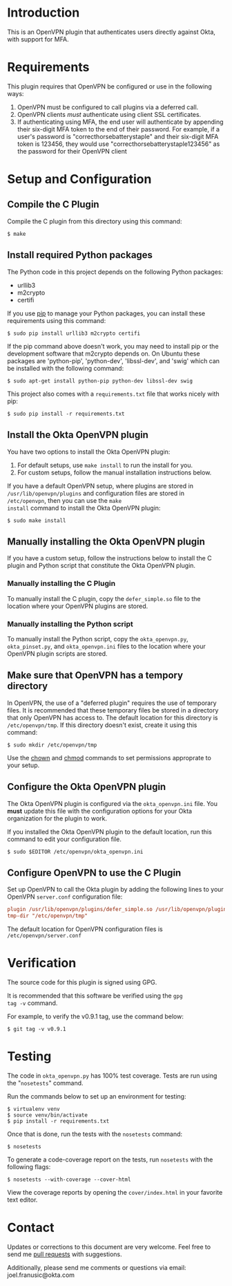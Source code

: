 # Introduction

This is an OpenVPN plugin that authenticates users directly against Okta, with support for MFA.

# Requirements

This plugin requires that OpenVPN be configured or use in the following ways:

1.  OpenVPN must be configured to call plugins via a deferred call.
2.  OpenVPN clients *must* authenticate using client SSL certificates.
3.  If authenticating using MFA, the end user will authenticate by appending their six-digit MFA token to the end of their password.
    For example, if a user's password is "correcthorsebatterystaple" and their six-digit MFA token is 123456, 
    they would use "correcthorsebatterystaple123456" as the password for their OpenVPN client

# Setup and Configuration

## Compile the C Plugin

Compile the C plugin from this directory using this command:

```shell
$ make
```

## Install required Python packages

The Python code in this project depends on the following Python packages:

-   urllib3
-   m2crypto
-   certifi

If you use [pip](https://en.wikipedia.org/wiki/Pip_%28package_manager%29) to manage your Python packages, you can install these requirements using this command:

```shell
$ sudo pip install urllib3 m2crypto certifi
```

If the pip command above doesn't work, you may need to install pip or the development software that m2crypto depends on.
On Ubuntu these packages are 'python-pip', 'python-dev', 'libssl-dev', and 'swig' which can be installed with the following command:

```shell
$ sudo apt-get install python-pip python-dev libssl-dev swig 
```

This project also comes with a <code>requirements.txt</code> file that works nicely with pip:

```shell
$ sudo pip install -r requirements.txt
```

## Install the Okta OpenVPN plugin

You have two options to install the Okta OpenVPN plugin:

1.  For default setups, use <code>make install</code> to run the install for you.
2.  For custom setups, follow the manual installation instructions below.

If you have a default OpenVPN setup, 
where plugins are stored in <code>/usr/lib/openvpn/plugins</code>
and configuration files are stored in <code>/etc/openvpn</code>, then you can use the
<code>make install</code> command to install the Okta OpenVPN plugin:

```shell
$ sudo make install
```

## Manually installing the Okta OpenVPN plugin

If you have a custom setup, 
follow the instructions below to install 
the C plugin and Python script that constitute the Okta OpenVPN plugin.

### Manually installing the C Plugin

To manually install the C plugin, copy the <code>defer\_simple.so</code> file to the location where your OpenVPN plugins are stored.

### Manually installing the Python script

To manually install the Python script, copy the <code>okta\_openvpn.py</code>, 
<code>okta\_pinset.py</code>, 
and <code>okta\_openvpn.ini</code> files to the location where your OpenVPN plugin scripts are stored.

## Make sure that OpenVPN has a tempory directory

In OpenVPN, the use of a "deferred plugin" requires the use of temporary files. 
It is recommended that these temporary files be stored in a directory that only OpenVPN has access to. 
The default location for this directory is <code>/etc/openvpn/tmp</code>. If this directory doesn't exist, create it using this command:

```shell
$ sudo mkdir /etc/openvpn/tmp
```

Use the [chown](https://en.wikipedia.org/wiki/Chown) and [chmod](https://en.wikipedia.org/wiki/Chmod) commands to set permissions approprate to your setup.

## Configure the Okta OpenVPN plugin

The Okta OpenVPN plugin is configured via the <code>okta\_openvpn.ini</code> file.
You **must** update this file with the configuration options for your Okta organization for the plugin to work.

If you installed the Okta OpenVPN plugin to the default location, run this command to edit your configuration file.

```shell
$ sudo $EDITOR /etc/openvpn/okta_openvpn.ini
```

## Configure OpenVPN to use the C Plugin

Set up OpenVPN to call the Okta plugin by adding the following lines to your OpenVPN <code>server.conf</code> configuration file:

```ini
plugin /usr/lib/openvpn/plugins/defer_simple.so /usr/lib/openvpn/plugins/okta_openvpn.py
tmp-dir "/etc/openvpn/tmp"
```

The default location for OpenVPN configuration files is <code>/etc/openvpn/server.conf</code>

# Verification

The source code for this plugin is signed using GPG.

It is recommended that this software be verified using the <code>gpg tag -v</code> command.

For example, to verify the v0.9.1 tag, use the command below:

```shell
$ git tag -v v0.9.1
```

# Testing

The code in <code>okta\_openvpn.py</code> has 100% test coverage. Tests are run using the "<code>nosetests</code>" command.

Run the commands below to set up an environment for testing:

```shell
$ virtualenv venv
$ source venv/bin/activate
$ pip install -r requirements.txt
```

Once that is done, run the tests with the <code>nosetests</code> command:

```shell
$ nosetests
```

To generate a code-coverage report on the tests, run <code>nosetests</code> with the following flags:

```shell
$ nosetests --with-coverage --cover-html
```

View the coverage reports by opening the <code>cover/index.html</code> in your favorite text editor.

# Contact

Updates or corrections to this document are very welcome. Feel free
to send me [pull requests](https://help.github.com/articles/using-pull-requests/) with suggestions.


Additionally, please send me comments or questions via email: &#106;&#111;&#101;&#108;&#046;&#102;&#114;&#097;&#110;&#117;&#115;&#105;&#099;&#064;&#111;&#107;&#116;&#097;&#046;&#099;&#111;&#109;